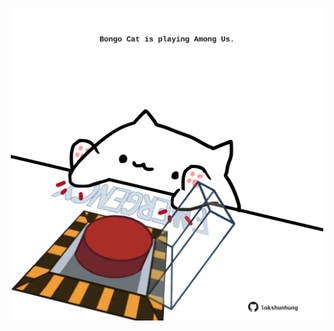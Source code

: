 <!-- built at 18/11/2023, 21:00:34 UTC -->
<p align="center">
  <img width="500" height="500" src="./ReadmeImage.svg">
</p>
